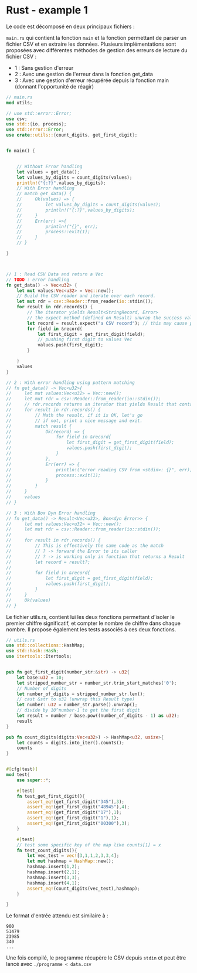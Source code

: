 Rust - example 1
================

Le code est décomposé en deux principaux fichiers : 

`main.rs` qui contient la fonction `main` et la fonction permettant de parser un fichier CSV et en extraire les données. Plusieurs implémentations sont proposées avec différentes méthodes de gestion des erreurs de lecture du fichier CSV :

- 1 : Sans gestion d'erreur 
- 2 : Avec une gestion de l'erreur dans la fonction get_data
- 3 : Avec une gestion d'erreur récupérée depuis la fonction main (donnant l'opportunité de réagir)

```rust
// main.rs
mod utils;

// use std::error::Error;
use csv;
use std::{io, process};
use std::error::Error;
use crate::utils::{count_digits, get_first_digit};


fn main() {


    // Without Error handling
    let values = get_data();
    let values_by_digits = count_digits(values);
    println!("{:?}",values_by_digits); 
    // With Error handling
    // match get_data() {
    //     Ok(values) => {
    //         let values_by_digits = count_digits(values);
    //         println!("{:?}",values_by_digits); 
    //     }
    //     Err(err) =>{
    //         println!("{}", err);
    //         process::exit(1);
    //     }
    // }

}



// 1 : Read CSV Data and return a Vec
// TODO : error handling
fn get_data() -> Vec<u32> {
    let mut values:Vec<u32> = Vec::new();
    // Build the CSV reader and iterate over each record.
    let mut rdr = csv::Reader::from_reader(io::stdin());
    for result in rdr.records() {
        // The iterator yields Result<StringRecord, Error>
        // the expect method (defined on Result) unwrap the success value
        let record = result.expect("a CSV record"); // this may cause predictable error ...
        for field in &record{
            let first_digit = get_first_digit(field);
            // pushing first digit to values Vec
            values.push(first_digit);
        }

    }
    values
}

// 2 : With error handling using pattern matching
// fn get_data() -> Vec<u32>{
//     let mut values:Vec<u32> = Vec::new();
//     let mut rdr = csv::Reader::from_reader(io::stdin());
//     // rdr.records returns an iterator that yields Result that contains a record or an Error
//     for result in rdr.records() {
//         // Math the result, if it is OK, let's go
//         // if not, print a nice message and exit.
//         match result {
//             Ok(record) => {
//                 for field in &record{
//                     let first_digit = get_first_digit(field);
//                     values.push(first_digit);
//                 }
//             },
//             Err(err) => {
//                 println!("error reading CSV from <stdin>: {}", err);
//                 process::exit(1);
//             }
//         }
//     }
//     values
// }

// 3 : With Box Dyn Error handling 
// fn get_data() -> Result<Vec<u32>, Box<dyn Error>> {
//     let mut values:Vec<u32> = Vec::new();
//     let mut rdr = csv::Reader::from_reader(io::stdin());
//
//     for result in rdr.records() {
//         // This is effectively the same code as the match
//         // ? -> forward the Error to its caller
//         // ? -> is working only in function that returns a Result
//         let record = result?;
//
//         for field in &record{
//             let first_digit = get_first_digit(field);
//             values.push(first_digit);
//         }
//     }
//     Ok(values)
// }

```

Le fichier utils.rs, contient lui les deux fonctions permettant d'isoler le premier chiffre significatif, et compter le nombre de chiffre dans chaque nombre. Il propose également les tests associés à ces deux fonctions. 

```rust
// utils.rs
use std::collections::HashMap;
use std::hash::Hash;
use itertools::Itertools;


pub fn get_first_digit(number_str:&str) -> u32{
    let base:u32 = 10;
    let stripped_number_str = number_str.trim_start_matches('0');
    // Number of digits
    let number_of_digits = stripped_number_str.len();
    // cast &str to u32 (unwrap this Result type)
    let number: u32 = number_str.parse().unwrap();
    // divide by 10^number-1 to get the first digit
    let result = number / base.pow((number_of_digits - 1) as u32);
    result
}

pub fn count_digits(digits:Vec<u32>) -> HashMap<u32, usize>{
    let counts = digits.into_iter().counts();
    counts
}


#[cfg(test)]
mod test{
    use super::*;

    #[test]
    fn test_get_first_digit(){
        assert_eq!(get_first_digit("345"),3);
        assert_eq!(get_first_digit("48945"),4);
        assert_eq!(get_first_digit("17"),1);
        assert_eq!(get_first_digit("1"),1);
        assert_eq!(get_first_digit("00300"),3);
    }

    #[test]
    // test some specific key of the map like counts[1] = x
    fn test_count_digits(){
        let vec_test = vec![3,1,1,2,3,3,4];
        let mut hashmap = HashMap::new();
        hashmap.insert(1,2);
        hashmap.insert(2,1);
        hashmap.insert(3,3);
        hashmap.insert(4,1);
        assert_eq!(count_digits(vec_test),hashmap);
    }

}
```

Le format d'entrée attendu est similaire à : 

```csv
900
51479
23985
340
...
```

Une fois compilé, le programme récupère le CSV depuis `stdin` et peut être lancé avec `./programme < data.csv`

